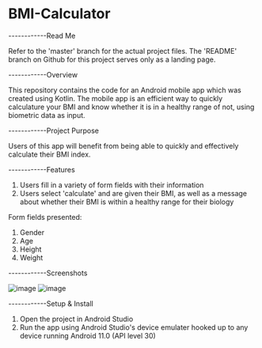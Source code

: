 # BMI-Calculator
------------Read Me

Refer to the 'master' branch for the actual project files. The 'README' branch on Github for this project serves only as a landing page.

------------Overview

This repository contains the code for an Android mobile app which was created using Kotlin. The mobile app is an efficient way to quickly calculature your BMI and know whether it is in a healthy range of not, using biometric data as input.

------------Project Purpose

Users of this app will benefit from being able to quickly and effectively calculate their BMI index.

------------Features

1. Users fill in a variety of form fields with their information
2. Users select 'calculate' and are given their BMI, as well as a message about whether their BMI is within a healthy range for their biology

Form fields presented:
1. Gender
2. Age
3. Height
4. Weight

------------Screenshots

![image](https://user-images.githubusercontent.com/108777490/177689912-df2f1472-78e6-464f-a3bc-902bfd58e0eb.png)
![image](https://user-images.githubusercontent.com/108777490/177689962-7c1fd6e1-7f81-4503-95dc-1e25c055f4cc.png)

------------Setup & Install
1. Open the project in Android Studio
2. Run the app using Android Studio's device emulater hooked up to any device running Android 11.0 (API level 30)
